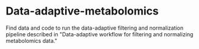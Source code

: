 # Data-adaptive-metabolomics
Find data and code to run the data-adaptive filtering and normalization pipeline described in "Data-adaptive workflow for filtering and normalizing metabolomics data."  

